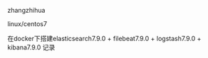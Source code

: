 zhangzhihua

linux/centos7 

在docker下搭建elasticsearch7.9.0 + filebeat7.9.0 + logstash7.9.0 + kibana7.9.0 记录
